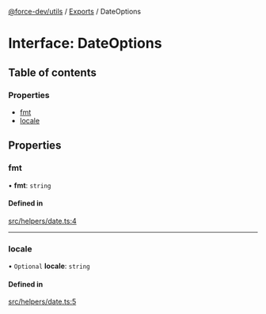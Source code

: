 [@force-dev/utils](../README.md) / [Exports](../modules.md) / DateOptions

# Interface: DateOptions

## Table of contents

### Properties

- [fmt](DateOptions.md#fmt)
- [locale](DateOptions.md#locale)

## Properties

### fmt

• **fmt**: `string`

#### Defined in

[src/helpers/date.ts:4](https://github.com/epifanovmd/utils/blob/3135168/src/helpers/date.ts#L4)

___

### locale

• `Optional` **locale**: `string`

#### Defined in

[src/helpers/date.ts:5](https://github.com/epifanovmd/utils/blob/3135168/src/helpers/date.ts#L5)

